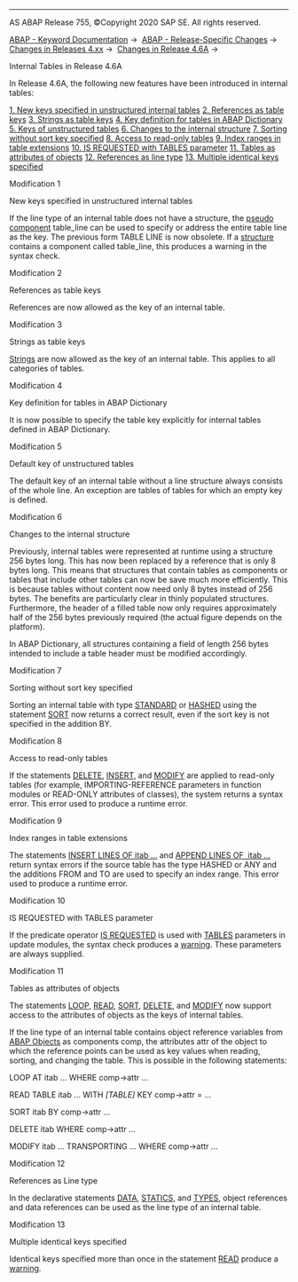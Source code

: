   

* * *

AS ABAP Release 755, ©Copyright 2020 SAP SE. All rights reserved.

[ABAP - Keyword Documentation](https://help.sap.com/doc/abapdocu_755_index_htm/7.55/en-US/abenabap.htm) →  [ABAP - Release-Specific Changes](https://help.sap.com/doc/abapdocu_755_index_htm/7.55/en-US/abennews.htm) →  [Changes in Releases 4.xx](https://help.sap.com/doc/abapdocu_755_index_htm/7.55/en-US/abennews-4.htm) →  [Changes in Release 4.6A](https://help.sap.com/doc/abapdocu_755_index_htm/7.55/en-US/abennews-46a.htm) → 

Internal Tables in Release 4.6A

In Release 4.6A, the following new features have been introduced in internal tables:

[1\. New keys specified in unstructured internal tables](#!ABAP_MODIFICATION_1@1@)
[2\. References as table keys](#!ABAP_MODIFICATION_2@2@)
[3\. Strings as table keys](#!ABAP_MODIFICATION_3@3@)
[4\. Key definition for tables in ABAP Dictionary](#!ABAP_MODIFICATION_4@4@)
[5\. Keys of unstructured tables](#!ABAP_MODIFICATION_5@5@)
[6\. Changes to the internal structure](#!ABAP_MODIFICATION_6@6@)
[7\. Sorting without sort key specified](#!ABAP_MODIFICATION_7@7@)
[8\. Access to read-only tables](#!ABAP_MODIFICATION_8@8@)
[9\. Index ranges in table extensions](#!ABAP_MODIFICATION_9@9@)
[10\. IS REQUESTED with TABLES parameter](#!ABAP_MODIFICATION_10@10@)
[11\. Tables as attributes of objects](#!ABAP_MODIFICATION_11@11@)
[12\. References as line type](#!ABAP_MODIFICATION_12@12@)
[13\. Multiple identical keys specified](#!ABAP_MODIFICATION_13@13@)

Modification 1

New keys specified in unstructured internal tables

If the line type of an internal table does not have a structure, the [pseudo component](https://help.sap.com/doc/abapdocu_755_index_htm/7.55/en-US/abenpseudo_component_glosry.htm "Glossary Entry") table\_line can be used to specify or address the entire table line as the key. The previous form TABLE LINE is now obsolete. If a [structure](https://help.sap.com/doc/abapdocu_755_index_htm/7.55/en-US/abaptypes_struc.htm) contains a component called table\_line, this produces a warning in the syntax check.

Modification 2

References as table keys

References are now allowed as the key of an internal table.

Modification 3

Strings as table keys

[Strings](https://help.sap.com/doc/abapdocu_755_index_htm/7.55/en-US/abenstring.htm) are now allowed as the key of an internal table. This applies to all categories of tables.

Modification 4

Key definition for tables in ABAP Dictionary

It is now possible to specify the table key explicitly for internal tables defined in ABAP Dictionary.

Modification 5

Default key of unstructured tables

The default key of an internal table without a line structure always consists of the whole line. An exception are tables of tables for which an empty key is defined.

Modification 6

Changes to the internal structure

Previously, internal tables were represented at runtime using a structure 256 bytes long. This has now been replaced by a reference that is only 8 bytes long. This means that structures that contain tables as components or tables that include other tables can now be save much more efficiently. This is because tables without content now need only 8 bytes instead of 256 bytes. The benefits are particularly clear in thinly populated structures. Furthermore, the header of a filled table now only requires approximately half of the 256 bytes previously required (the actual figure depends on the platform).

In ABAP Dictionary, all structures containing a field of length 256 bytes intended to include a table header must be modified accordingly.

Modification 7

Sorting without sort key specified

Sorting an internal table with type [STANDARD](https://help.sap.com/doc/abapdocu_755_index_htm/7.55/en-US/abaptypes_tabkind.htm) or [HASHED](https://help.sap.com/doc/abapdocu_755_index_htm/7.55/en-US/abaptypes_tabkind.htm) using the statement [SORT](https://help.sap.com/doc/abapdocu_755_index_htm/7.55/en-US/abapsort_itab.htm) now returns a correct result, even if the sort key is not specified in the addition BY.

Modification 8

Access to read-only tables

If the statements [DELETE](https://help.sap.com/doc/abapdocu_755_index_htm/7.55/en-US/abapdelete_itab.htm), [INSERT](https://help.sap.com/doc/abapdocu_755_index_htm/7.55/en-US/abapinsert_itab.htm), and [MODIFY](https://help.sap.com/doc/abapdocu_755_index_htm/7.55/en-US/abapmodify_itab.htm) are applied to read-only tables (for example, IMPORTING-REFERENCE parameters in function modules or READ-ONLY attributes of classes), the system returns a syntax error. This error used to produce a runtime error.

Modification 9

Index ranges in table extensions

The statements [INSERT LINES OF itab ...](https://help.sap.com/doc/abapdocu_755_index_htm/7.55/en-US/abapinsert_itab.htm) and [APPEND LINES OF  itab ...](https://help.sap.com/doc/abapdocu_755_index_htm/7.55/en-US/abapappend.htm) return syntax errors if the source table has the type HASHED or ANY and the additions FROM and TO are used to specify an index range. This error used to produce a runtime error.

Modification 10

IS REQUESTED with TABLES parameter

If the predicate operator [IS REQUESTED](https://help.sap.com/doc/abapdocu_755_index_htm/7.55/en-US/abenlogexp_requested.htm) is used with [TABLES](https://help.sap.com/doc/abapdocu_755_index_htm/7.55/en-US/abenfunction.htm) parameters in update modules, the syntax check produces a [warning](https://help.sap.com/doc/abapdocu_755_index_htm/7.55/en-US/abenwarning_glosry.htm "Glossary Entry"). These parameters are always supplied.

Modification 11

Tables as attributes of objects

The statements [LOOP](https://help.sap.com/doc/abapdocu_755_index_htm/7.55/en-US/abaploop_at_itab.htm), [READ](https://help.sap.com/doc/abapdocu_755_index_htm/7.55/en-US/abapread_table.htm), [SORT](https://help.sap.com/doc/abapdocu_755_index_htm/7.55/en-US/abapsort_itab.htm), [DELETE](https://help.sap.com/doc/abapdocu_755_index_htm/7.55/en-US/abapdelete_itab.htm), and [MODIFY](https://help.sap.com/doc/abapdocu_755_index_htm/7.55/en-US/abapmodify_itab.htm) now support access to the attributes of objects as the keys of internal tables.

If the line type of an internal table contains object reference variables from [ABAP Objects](https://help.sap.com/doc/abapdocu_755_index_htm/7.55/en-US/abenabap_objects_oview.htm) as components comp, the attributes attr of the object to which the reference points can be used as key values when reading, sorting, and changing the table. This is possible in the following statements:

LOOP AT itab ... WHERE comp->attr ...

READ TABLE itab ... WITH *\[*TABLE*\]* KEY comp->attr = ...

SORT itab BY comp->attr ...

DELETE itab WHERE comp->attr ...

MODIFY itab ... TRANSPORTING ... WHERE comp->attr ...

Modification 12

References as Line type

In the declarative statements [DATA](https://help.sap.com/doc/abapdocu_755_index_htm/7.55/en-US/abapdata_itab.htm), [STATICS](https://help.sap.com/doc/abapdocu_755_index_htm/7.55/en-US/abapstatics.htm), and [TYPES](https://help.sap.com/doc/abapdocu_755_index_htm/7.55/en-US/abaptypes_itab.htm), object references and data references can be used as the line type of an internal table.

Modification 13

Multiple identical keys specified

Identical keys specified more than once in the statement [READ](https://help.sap.com/doc/abapdocu_755_index_htm/7.55/en-US/abapread_table.htm) produce a [warning](https://help.sap.com/doc/abapdocu_755_index_htm/7.55/en-US/abenwarning_glosry.htm "Glossary Entry").